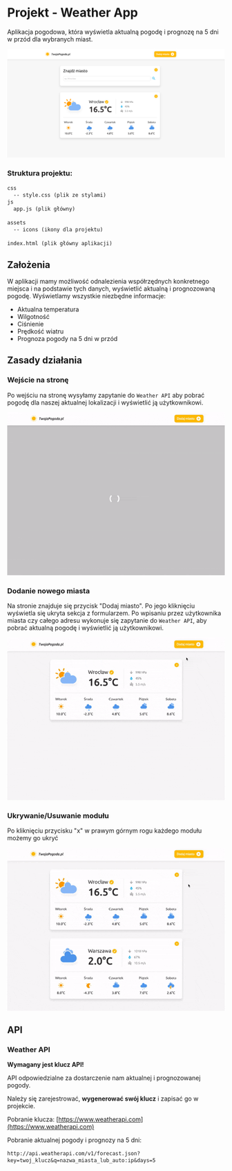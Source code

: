 

# Projekt - Weather App

Aplikacja pogodowa, która wyświetla aktualną pogodę i prognozę na 5 dni w przód dla wybranych miast.

![](images/screenshot.png)

### Struktura projektu:

```
css
  -- style.css (plik ze stylami)
js
  app.js (plik główny)

assets
  -- icons (ikony dla projektu)

index.html (plik główny aplikacji)
```



## Założenia
W aplikacji mamy możliwość odnalezienia współrzędnych konkretnego miejsca i na podstawie tych danych, wyświetlić aktualną i prognozowaną pogodę. Wyświetlamy wszystkie niezbędne informacje:

- Aktualna temperatura
- Wilgotność
- Ciśnienie
- Prędkość wiatru
- Prognoza pogody na 5 dni w przód

## Zasady działania

### Wejście na stronę
Po wejściu na stronę wysyłamy zapytanie do `Weather API` aby pobrać pogodę dla naszej aktualnej lokalizacji i wyświetlić ją użytkownikowi.

![](images/weather-app-1.gif)


### Dodanie nowego miasta
Na stronie znajduje się przycisk "Dodaj miasto". Po jego kliknięciu wyświetla się ukryta sekcja z formularzem. Po wpisaniu przez użytkownika miasta czy całego adresu wykonuje się zapytanie do `Weather API`, aby pobrać aktualną pogodę i wyświetlić ją użytkownikowi.

![](images/weather-app-2.gif)


### Ukrywanie/Usuwanie modułu
Po kliknięciu przycisku "x" w prawym górnym rogu każdego modułu możemy go ukryć

![](images/weather-app-3.gif)


## API

### Weather API

**Wymagany jest klucz API!**

API odpowiedzialne za dostarczenie nam aktualnej i prognozowanej pogody.

Należy się zarejestrować, **wygenerować swój klucz** i zapisać go w projekcie.

Pobranie klucza: [https://www.weatherapi.com](https://www.weatherapi.com)  

Pobranie aktualnej pogody i prognozy na 5 dni: 

```
http://api.weatherapi.com/v1/forecast.json?key=twoj_klucz&q=nazwa_miasta_lub_auto:ip&days=5
```
